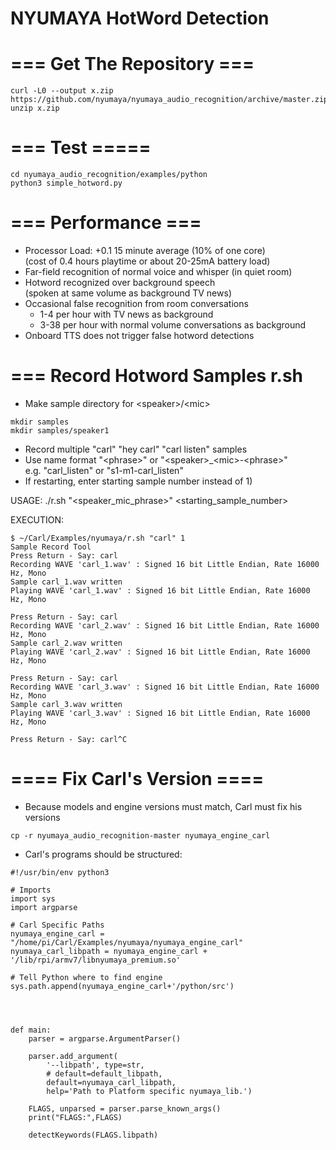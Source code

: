 # NYUMAYA HotWord Detection  


# === Get The Repository ===  
```
curl -L0 --output x.zip https://github.com/nyumaya/nyumaya_audio_recognition/archive/master.zip
unzip x.zip
```


# === Test =====  
```
cd nyumaya_audio_recognition/examples/python
python3 simple_hotword.py
```

# === Performance ===
- Processor Load: +0.1 15 minute average (10% of one core)  
  (cost of 0.4 hours playtime or about 20-25mA battery load)
- Far-field recognition of normal voice and whisper (in quiet room)
- Hotword recognized over background speech  
  (spoken at same volume as background TV news) 
- Occasional false recognition from room conversations  
  * 1-4 per hour with TV news as background
  * 3-38 per hour with normal volume conversations as background
- Onboard TTS does not trigger false hotword detections

# === Record Hotword Samples  r.sh
- Make sample directory for \<speaker\>/\<mic\>
```
mkdir samples
mkdir samples/speaker1
```  

- Record multiple "carl" "hey carl" "carl listen" samples
- Use name format "\<phrase\>" or "\<speaker\>_\<mic\>-\<phrase\>"  
  e.g.  "carl_listen"  or  "s1-m1-carl_listen"  
- If restarting, enter starting sample number instead of 1)

USAGE:  ./r.sh "\<speaker_mic_phrase\>" \<starting_sample_number\>  

EXECUTION:  
``` 
$ ~/Carl/Examples/nyumaya/r.sh "carl" 1     
Sample Record Tool
Press Return - Say: carl
Recording WAVE 'carl_1.wav' : Signed 16 bit Little Endian, Rate 16000 Hz, Mono
Sample carl_1.wav written
Playing WAVE 'carl_1.wav' : Signed 16 bit Little Endian, Rate 16000 Hz, Mono

Press Return - Say: carl
Recording WAVE 'carl_2.wav' : Signed 16 bit Little Endian, Rate 16000 Hz, Mono
Sample carl_2.wav written
Playing WAVE 'carl_2.wav' : Signed 16 bit Little Endian, Rate 16000 Hz, Mono

Press Return - Say: carl
Recording WAVE 'carl_3.wav' : Signed 16 bit Little Endian, Rate 16000 Hz, Mono
Sample carl_3.wav written
Playing WAVE 'carl_3.wav' : Signed 16 bit Little Endian, Rate 16000 Hz, Mono

Press Return - Say: carl^C
```


# ==== Fix Carl's Version ====
- Because models and engine versions must match, Carl must fix his versions
```
cp -r nyumaya_audio_recognition-master nyumaya_engine_carl
```
- Carl's programs should be structured:
```
#!/usr/bin/env python3

# Imports
import sys
import argparse

# Carl Specific Paths
nyumaya_engine_carl = "/home/pi/Carl/Examples/nyumaya/nyumaya_engine_carl"
nyumaya_carl_libpath = nyumaya_engine_carl + '/lib/rpi/armv7/libnyumaya_premium.so'

# Tell Python where to find engine
sys.path.append(nyumaya_engine_carl+'/python/src')




def main:
	parser = argparse.ArgumentParser()

	parser.add_argument(
		'--libpath', type=str,
		# default=default_libpath,
		default=nyumaya_carl_libpath,
		help='Path to Platform specific nyumaya_lib.')

	FLAGS, unparsed = parser.parse_known_args()
	print("FLAGS:",FLAGS)

	detectKeywords(FLAGS.libpath)
```
